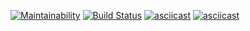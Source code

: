 [![Maintainability](https://api.codeclimate.com/v1/badges/66f564795e7b70c45fbc/maintainability)](https://codeclimate.com/github/Surtt/frontend-project-lvl1/maintainability)
[![Build Status](https://travis-ci.com/Surtt/frontend-project-lvl1.svg?branch=master)](https://travis-ci.com/Surtt/frontend-project-lvl1)
[![asciicast](https://asciinema.org/a/7Bpqp6NDKXspAoc58moLjTX2e.svg)](https://asciinema.org/a/7Bpqp6NDKXspAoc58moLjTX2e)
[![asciicast](https://asciinema.org/a/xqsBrLdqVsrmjgHjU4mM3Kd1w.svg)](https://asciinema.org/a/xqsBrLdqVsrmjgHjU4mM3Kd1w)
